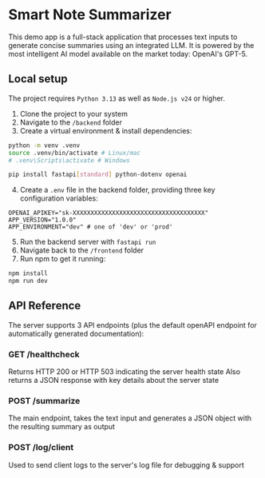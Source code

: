 # Smart Note Summarizer

This demo app is a full-stack application that processes text inputs to generate concise summaries using an integrated LLM. It is powered by the most intelligent AI model available on the market today: OpenAI's GPT-5.

## Local setup

The project requires `Python 3.13` as well as `Node.js v24` or higher.

1. Clone the project to your system
2. Navigate to the `/backend` folder
3. Create a virtual environment & install dependencies:

```bash
python -m venv .venv
source .venv/bin/activate # Linux/mac
# .venv\Scripts\activate # Windows

pip install fastapi[standard] python-dotenv openai
```

4. Create a `.env` file in the backend folder, providing three key configuration variables:

```
OPENAI_APIKEY="sk-XXXXXXXXXXXXXXXXXXXXXXXXXXXXXXXXXXXXX"
APP_VERSION="1.0.0"
APP_ENVIRONMENT="dev" # one of 'dev' or 'prod'
```

5. Run the backend server with `fastapi run`
6. Navigate back to the `/frontend` folder
7. Run npm to get it running:

```bash
npm install
npm run dev
```

## API Reference

The server supports 3 API endpoints (plus the default openAPI endpoint for automatically generated documentation):

### GET /healthcheck

Returns HTTP 200 or HTTP 503 indicating the server health state
Also returns a JSON response with key details about the server state

### POST /summarize

The main endpoint, takes the text input and generates a JSON object with the resulting summary as output

### POST /log/client

Used to send client logs to the server's log file for debugging & support